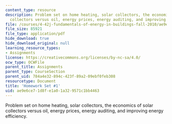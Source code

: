 ```yaml
---
content_type: resource
description: Problem set on home heating, solar collectors, the economics of solar
  collectors versus oil, energy prices, energy auditing, and improving energy efficiency.
file: /courses/4-42j-fundamentals-of-energy-in-buildings-fall-2010/ae9e6ce71d8fe1a01a329571c1bb4463_MIT4_42JF10_assn01.pdf
file_size: 85921
file_type: application/pdf
hide_download: true
hide_download_original: null
learning_resource_types:
- Assignments
license: https://creativecommons.org/licenses/by-nc-sa/4.0/
ocw_type: OCWFile
parent_title: Assignments
parent_type: CourseSection
parent_uid: 784a4e32-894c-423f-89a2-09ebf0feb308
resourcetype: Document
title: 'Homework Set #1'
uid: ae9e6ce7-1d8f-e1a0-1a32-9571c1bb4463
---
```

Problem set on home heating, solar collectors, the economics of solar collectors versus oil, energy prices, energy auditing, and improving energy efficiency.